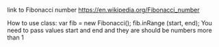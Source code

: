 link to Fibonacci number https://en.wikipedia.org/Fibonacci_number

How to use class:
var fib = new Fibonacci();
fib.inRange (start, end);
You need to pass values start and end and they are should be numbers more than 1
